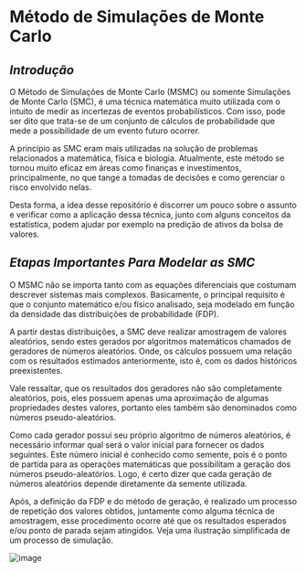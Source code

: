 # Método de Simulações de Monte Carlo

## _Introdução_

O Método de Simulações de Monte Carlo (MSMC) ou somente Simulações de Monte Carlo (SMC), é uma técnica matemática muito utilizada com o intuito de medir as incertezas de eventos probabilísticos. Com isso, pode ser dito que trata-se de um conjunto de cálculos de probabilidade que mede a possibilidade de um evento futuro ocorrer.

A princípio as SMC eram mais utilizadas na solução de problemas relacionados a matemática, física e biologia. Atualmente, este método se tornou muito eficaz em áreas como finanças e investimentos, principalmente, no que tange a tomadas de decisões e como gerenciar o risco envolvido nelas.

Desta forma, a ídea desse repositório é discorrer um pouco sobre o assunto e verificar como a aplicação dessa técnica, junto com alguns conceitos da estatística, podem ajudar por exemplo na predição de ativos da bolsa de valores. 

## _Etapas Importantes Para Modelar as SMC_
O MSMC não se importa tanto com as equações diferenciais que costumam descrever sistemas mais complexos. Basicamente, o principal requisito é que o conjunto matemático e/ou físico analisado, seja modelado em função da densidade das distribuições de probabilidade (FDP).

A partir destas distribuições, a SMC deve realizar amostragem de valores aleatórios, sendo estes gerados por algoritmos matemáticos chamados de geradores de números aleatórios. Onde, os cálculos possuem uma relação com os resultados estimados anteriormente, isto é, com os dados históricos preexistentes. 

Vale ressaltar, que os resultados dos geradores não são completamente aleatórios, pois, eles possuem apenas uma aproximação de algumas propriedades destes valores, portanto eles também são denominados como números pseudo-aleatórios.

Como cada gerador possui seu próprio algoritmo de números aleatórios, é necessário informar qual será o valor inicial para fornecer os dados seguintes. Este número inicial é conhecido como semente, pois é o ponto de partida para as operações matemáticas que possibilitam a geração dos números pseudo-aleatórios. Logo, é certo dizer que cada geração de números aleatórios depende diretamente da semente utilizada.

Após, a definição da FDP e do método de geração, é realizado um processo de repetição dos valores obtidos, juntamente como alguma técnica de amostragem, esse procedimento ocorre até que os resultados esperados e/ou ponto de parada sejam atingidos. Veja uma ilustração simplificada de um processo de simulação.


![image](https://user-images.githubusercontent.com/31603707/154871246-8e9db8a3-f407-4291-bc82-38ad840bc6fe.png?)
